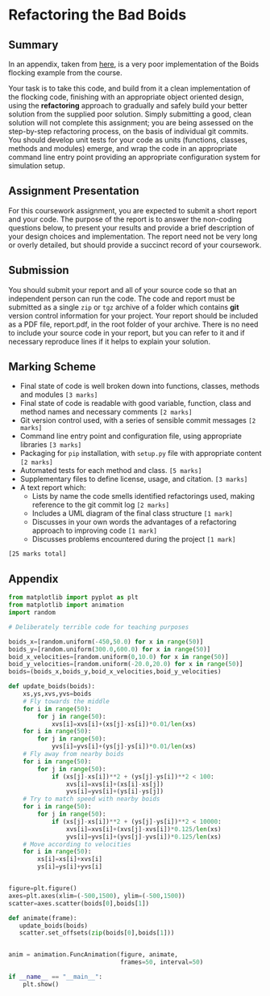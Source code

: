 # Refactoring the Bad Boids

## Summary

In an appendix, taken from [here](https://github.com/jamespjh/bad-boids), is a very poor implementation of the Boids flocking example from the course.

Your task is to take this code, and build from it a clean implementation of the flocking code, finishing with an appropriate object oriented design, using the **refactoring** approach to gradually and safely build your better solution from the supplied poor solution. Simply submitting a good, clean solution will not complete this assignment; you are being assessed on the step-by-step refactoring process, on the basis of individual git commits.
You should develop unit tests for your code as units (functions, classes, methods and modules) emerge, and wrap the code in an appropriate command line entry point providing an appropriate configuration system for simulation setup.

## Assignment Presentation

For this coursework assignment, you are expected to submit a short report and your code.
The purpose of the report is to answer the non-coding questions below, to present your results and provide a brief description of your design choices and implementation.
The report need not be very long or overly detailed, but should provide a succinct record of your coursework.

## Submission

You should submit your report and all of your source code so that an independent person can run the code.
The code and report must be submitted as a single `zip` or `tgz` archive of a folder which contains **git** version control information for your project.
Your report should be included as a PDF file, report.pdf, in the root folder of your archive.
There is no need to include your source code in your report, but you can refer to it and if necessary reproduce lines if it helps to explain your solution.

## Marking Scheme

- Final state of code is well broken down into functions, classes, methods and modules `[3 marks]`
- Final state of code is readable with good variable, function, class and method names and necessary comments `[2 marks]`
- Git version control used, with a series of sensible commit messages `[2 marks]`
- Command line entry point and configuration file, using appropriate libraries `[3 marks]`
- Packaging for `pip` installation, with `setup.py` file with appropriate content `[2 marks]`
- Automated tests for each method and class. `[5 marks]`
- Supplementary files to define license, usage, and citation. `[3 marks]`
- A text report which:
  - Lists by name the code smells identified refactorings used, making reference to the git commit log `[2 marks]`
  - Includes a UML diagram of the final class structure `[1 mark]`
  - Discusses in your own words the advantages of a refactoring approach to improving code `[1 mark]`
  - Discusses problems encountered during the project `[1 mark]`

`[25 marks total]`

## Appendix

```python
from matplotlib import pyplot as plt
from matplotlib import animation
import random

# Deliberately terrible code for teaching purposes

boids_x=[random.uniform(-450,50.0) for x in range(50)]
boids_y=[random.uniform(300.0,600.0) for x in range(50)]
boid_x_velocities=[random.uniform(0,10.0) for x in range(50)]
boid_y_velocities=[random.uniform(-20.0,20.0) for x in range(50)]
boids=(boids_x,boids_y,boid_x_velocities,boid_y_velocities)

def update_boids(boids):
	xs,ys,xvs,yvs=boids
	# Fly towards the middle
	for i in range(50):
		for j in range(50):
			xvs[i]=xvs[i]+(xs[j]-xs[i])*0.01/len(xs)
	for i in range(50):
		for j in range(50):
			yvs[i]=yvs[i]+(ys[j]-ys[i])*0.01/len(xs)
	# Fly away from nearby boids
	for i in range(50):
		for j in range(50):
			if (xs[j]-xs[i])**2 + (ys[j]-ys[i])**2 < 100:
				xvs[i]=xvs[i]+(xs[i]-xs[j])
				yvs[i]=yvs[i]+(ys[i]-ys[j])
	# Try to match speed with nearby boids
	for i in range(50):
		for j in range(50):
			if (xs[j]-xs[i])**2 + (ys[j]-ys[i])**2 < 10000:
				xvs[i]=xvs[i]+(xvs[j]-xvs[i])*0.125/len(xs)
				yvs[i]=yvs[i]+(yvs[j]-yvs[i])*0.125/len(xs)
	# Move according to velocities
	for i in range(50):
		xs[i]=xs[i]+xvs[i]
		ys[i]=ys[i]+yvs[i]


figure=plt.figure()
axes=plt.axes(xlim=(-500,1500), ylim=(-500,1500))
scatter=axes.scatter(boids[0],boids[1])

def animate(frame):
   update_boids(boids)
   scatter.set_offsets(zip(boids[0],boids[1]))


anim = animation.FuncAnimation(figure, animate,
                               frames=50, interval=50)

if __name__ == "__main__":
    plt.show()

```
